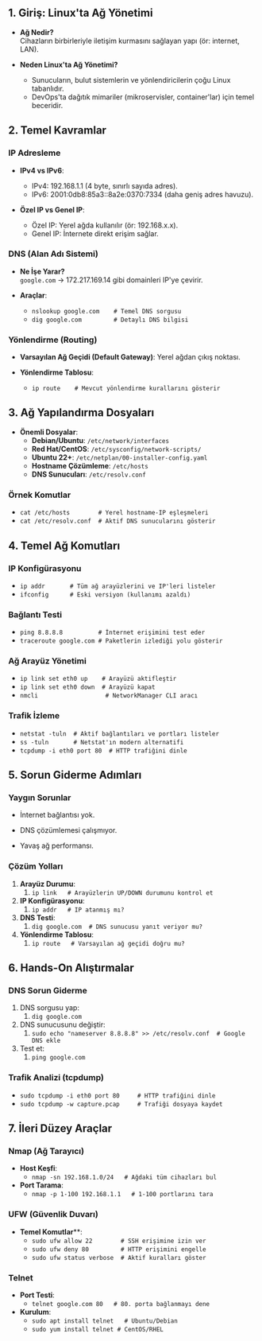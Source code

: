 ## **1. Giriş: Linux'ta Ağ Yönetimi**

- **Ağ Nedir?**  
    Cihazların birbirleriyle iletişim kurmasını sağlayan yapı (ör: internet, LAN).
    
- **Neden Linux'ta Ağ Yönetimi?**
    - Sunucuların, bulut sistemlerin ve yönlendiricilerin çoğu Linux tabanlıdır.
    - DevOps'ta dağıtık mimariler (mikroservisler, container'lar) için temel beceridir.

## **2. Temel Kavramlar**

### **IP Adresleme**

- **IPv4 vs IPv6**:
    - IPv4: 192.168.1.1 (4 byte, sınırlı sayıda adres).
    - IPv6: 2001:0db8:85a3::8a2e:0370:7334 (daha geniş adres havuzu).
        
- **Özel IP vs Genel IP**:
    - Özel IP: Yerel ağda kullanılır (ör: 192.168.x.x).
    - Genel IP: İnternete direkt erişim sağlar.

### **DNS (Alan Adı Sistemi)**

- **Ne İşe Yarar?**  
    `google.com` → 172.217.169.14 gibi domainleri IP'ye çevirir.
    
- **Araçlar**:
	- `nslookup google.com    # Temel DNS sorgusu`
	- `dig google.com         # Detaylı DNS bilgisi`

### **Yönlendirme (Routing)**

- **Varsayılan Ağ Geçidi (Default Gateway)**: Yerel ağdan çıkış noktası.
    
- **Yönlendirme Tablosu**:
	- `ip route    # Mevcut yönlendirme kurallarını gösterir`

## **3. Ağ Yapılandırma Dosyaları**

- **Önemli Dosyalar**:
    - **Debian/Ubuntu**: `/etc/network/interfaces`
    - **Red Hat/CentOS**: `/etc/sysconfig/network-scripts/`
    - **Ubuntu 22+**: `/etc/netplan/00-installer-config.yaml`
    - **Hostname Çözümleme**: `/etc/hosts`
    - **DNS Sunucuları**: `/etc/resolv.conf`
        
### **Örnek Komutlar**

- `cat /etc/hosts        # Yerel hostname-IP eşleşmeleri`
- `cat /etc/resolv.conf  # Aktif DNS sunucularını gösterir`

## **4. Temel Ağ Komutları**

### **IP Konfigürasyonu**

- `ip addr       # Tüm ağ arayüzlerini ve IP'leri listeler`
- `ifconfig      # Eski versiyon (kullanımı azaldı)`

### **Bağlantı Testi**

- `ping 8.8.8.8          # İnternet erişimini test eder`
- `traceroute google.com # Paketlerin izlediği yolu gösterir`

### **Ağ Arayüz Yönetimi**

- `ip link set eth0 up    # Arayüzü aktifleştir`
- `ip link set eth0 down  # Arayüzü kapat`
- `nmcli                   # NetworkManager CLI aracı`

### **Trafik İzleme**

- `netstat -tuln  # Aktif bağlantıları ve portları listeler`
- `ss -tuln       # Netstat'ın modern alternatifi`
- `tcpdump -i eth0 port 80  # HTTP trafiğini dinle`

## **5. Sorun Giderme Adımları**

### **Yaygın Sorunlar**

- İnternet bağlantısı yok.
    
- DNS çözümlemesi çalışmıyor.
    
- Yavaş ağ performansı.
    
### **Çözüm Yolları**

1. **Arayüz Durumu**:
	1. `ip link   # Arayüzlerin UP/DOWN durumunu kontrol et`
2. **IP Konfigürasyonu**:
	1. `ip addr   # IP atanmış mı?`
3. **DNS Testi**:
	1. `dig google.com  # DNS sunucusu yanıt veriyor mu?`
4. **Yönlendirme Tablosu**:
	1. `ip route   # Varsayılan ağ geçidi doğru mu?`

## **6. Hands-On Alıştırmalar**

### **DNS Sorun Giderme**

1. DNS sorgusu yap:
	1. `dig google.com`
2. DNS sunucusunu değiştir:
	1. `sudo echo "nameserver 8.8.8.8" >> /etc/resolv.conf  # Google DNS ekle`
3. Test et:
	1. `ping google.com`

### **Trafik Analizi (tcpdump)**

- `sudo tcpdump -i eth0 port 80     # HTTP trafiğini dinle`
- `sudo tcpdump -w capture.pcap     # Trafiği dosyaya kaydet`

## **7. İleri Düzey Araçlar**

### **Nmap (Ağ Tarayıcı)**

- **Host Keşfi**:
	- `nmap -sn 192.168.1.0/24   # Ağdaki tüm cihazları bul`
- **Port Tarama**:
	- `nmap -p 1-100 192.168.1.1   # 1-100 portlarını tara`

### **UFW (Güvenlik Duvarı)**

- **Temel Komutlar****:
	- `sudo ufw allow 22        # SSH erişimine izin ver`
	- `sudo ufw deny 80         # HTTP erişimini engelle`
	- `sudo ufw status verbose  # Aktif kuralları göster`

### **Telnet**

- **Port Testi**:
	- `telnet google.com 80   # 80. porta bağlanmayı dene`
- **Kurulum**:
	- `sudo apt install telnet   # Ubuntu/Debian`
	- `sudo yum install telnet # CentOS/RHEL`
